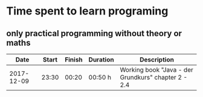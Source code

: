# Time spent to learn programing

## only practical programming without theory or maths

| Date       | Start | Finish | Duration | Description                                         |
|------------|-------|--------|----------|-----------------------------------------------------|
| 2017-12-09 | 23:30 | 00:20  | 00:50 h  | Working book "Java - der Grundkurs" chapter 2 - 2.4 |
